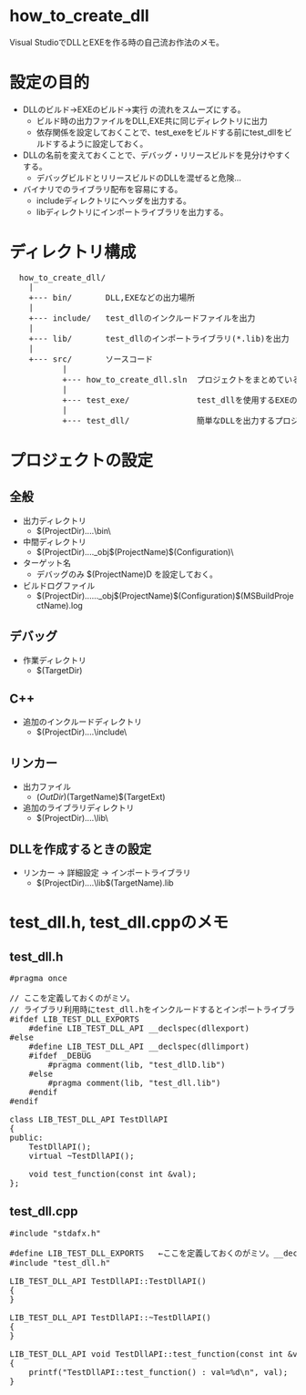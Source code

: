 how_to_create_dll
========
Visual StudioでDLLとEXEを作る時の自己流お作法のメモ。

設定の目的
========
* DLLのビルド→EXEのビルド→実行 の流れをスムーズにする。
  * ビルド時の出力ファイルをDLL,EXE共に同じディレクトリに出力
  * 依存関係を設定しておくことで、test_exeをビルドする前にtest_dllをビルドするように設定しておく。
* DLLの名前を変えておくことで、デバッグ・リリースビルドを見分けやすくする。
  * デバッグビルドとリリースビルドのDLLを混ぜると危険…
* バイナリでのライブラリ配布を容易にする。
  * includeディレクトリにヘッダを出力する。
  * libディレクトリにインポートライブラリを出力する。

ディレクトリ構成
========
<pre>
  how_to_create_dll/
    |
    +--- bin/       DLL,EXEなどの出力場所
    |
    +--- include/   test_dllのインクルードファイルを出力
    |
    +--- lib/       test_dllのインポートライブラリ(*.lib)を出力
    |
    +--- src/       ソースコード
           |
           +--- how_to_create_dll.sln  プロジェクトをまとめているソリューションファイル
           |
           +--- test_exe/              test_dllを使用するEXEのプロジェクト
           |
           +--- test_dll/              簡単なDLLを出力するプロジェクト
</pre>

プロジェクトの設定
========

全般
--------

* 出力ディレクトリ
  * $(ProjectDir)\..\..\bin\
* 中間ディレクトリ
  * $(ProjectDir)\..\..\_obj\$(ProjectName)\$(Configuration)\
* ターゲット名
  * デバッグのみ $(ProjectName)D を設定しておく。
* ビルドログファイル
  * $(ProjectDir)\..\..\..\_obj\$(ProjectName)\$(Configuration)\$(MSBuildProjectName).log

デバッグ
--------

* 作業ディレクトリ
  * $(TargetDir)

C++
--------

* 追加のインクルードディレクトリ
  * $(ProjectDir)\..\..\include\

リンカー
--------

* 出力ファイル 
  * $(OutDir)$(TargetName)$(TargetExt)
* 追加のライブラリディレクトリ
  * $(ProjectDir)\..\..\lib\

DLLを作成するときの設定
--------
* リンカー -> 詳細設定 -> インポートライブラリ
  * $(ProjectDir)..\..\lib\$(TargetName).lib


test_dll.h, test_dll.cppのメモ
========

test_dll.h
--------

<pre>
#pragma once

// ここを定義しておくのがミソ。
// ライブラリ利用時にtest_dll.hをインクルードするとインポートライブラリをリンクするように設定
#ifdef LIB_TEST_DLL_EXPORTS
    #define LIB_TEST_DLL_API __declspec(dllexport)
#else
    #define LIB_TEST_DLL_API __declspec(dllimport)
    #ifdef _DEBUG
        #pragma comment(lib, "test_dllD.lib")
    #else
        #pragma comment(lib, "test_dll.lib")
    #endif
#endif

class LIB_TEST_DLL_API TestDllAPI
{
public:
    TestDllAPI();
    virtual ~TestDllAPI();

    void test_function(const int &val);
};
</pre>

test_dll.cpp
--------

<pre>
#include "stdafx.h"

#define LIB_TEST_DLL_EXPORTS   ←ここを定義しておくのがミソ。__declspec(dllexport)に切り替える
#include "test_dll.h"

LIB_TEST_DLL_API TestDllAPI::TestDllAPI()
{
}

LIB_TEST_DLL_API TestDllAPI::~TestDllAPI()
{
}

LIB_TEST_DLL_API void TestDllAPI::test_function(const int &val)
{
	printf("TestDllAPI::test_function() : val=%d\n", val);
}
</pre>
